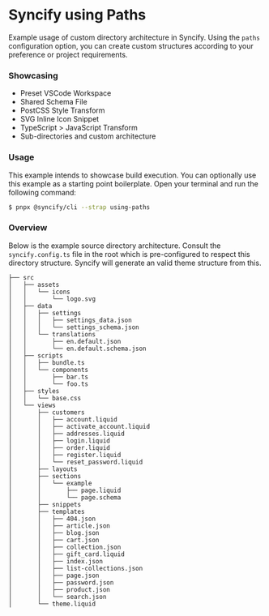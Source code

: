 # Syncify using Paths

Example usage of custom directory architecture in Syncify. Using the `paths` configuration option, you can create custom structures according to your preference or project requirements.

### Showcasing

- Preset VSCode Workspace
- Shared Schema File
- PostCSS Style Transform
- SVG Inline Icon Snippet
- TypeScript > JavaScript Transform
- Sub-directories and custom architecture

### Usage

This example intends to showcase build execution. You can optionally use this example as a starting point boilerplate. Open your terminal and run the following command:

```bash
$ pnpx @syncify/cli --strap using-paths
```

### Overview

Below is the example source directory architecture. Consult the `syncify.config.ts` file in the root which is pre-configured to respect this directory structure. Syncify will generate an valid theme structure from this.

```
├── src
│   ├── assets
│   │   └── icons
│   │       └── logo.svg
│   ├── data
│   │   ├── settings
│   │   │   ├── settings_data.json
│   │   │   └── settings_schema.json
│   │   └── translations
│   │       ├── en.default.json
│   │       └── en.default.schema.json
│   ├── scripts
│   │   ├── bundle.ts
│   │   └── components
│   │       ├── bar.ts
│   │       └── foo.ts
│   ├── styles
│   │   └── base.css
│   └── views
│       ├── customers
│       │   ├── account.liquid
│       │   ├── activate_account.liquid
│       │   ├── addresses.liquid
│       │   ├── login.liquid
│       │   ├── order.liquid
│       │   ├── register.liquid
│       │   └── reset_password.liquid
│       ├── layouts
│       ├── sections
│       │   └── example
│       │       ├── page.liquid
│       │       └── page.schema
│       ├── snippets
│       ├── templates
│       │   ├── 404.json
│       │   ├── article.json
│       │   ├── blog.json
│       │   ├── cart.json
│       │   ├── collection.json
│       │   ├── gift_card.liquid
│       │   ├── index.json
│       │   ├── list-collections.json
│       │   ├── page.json
│       │   ├── password.json
│       │   ├── product.json
│       │   └── search.json
│       └── theme.liquid
```
